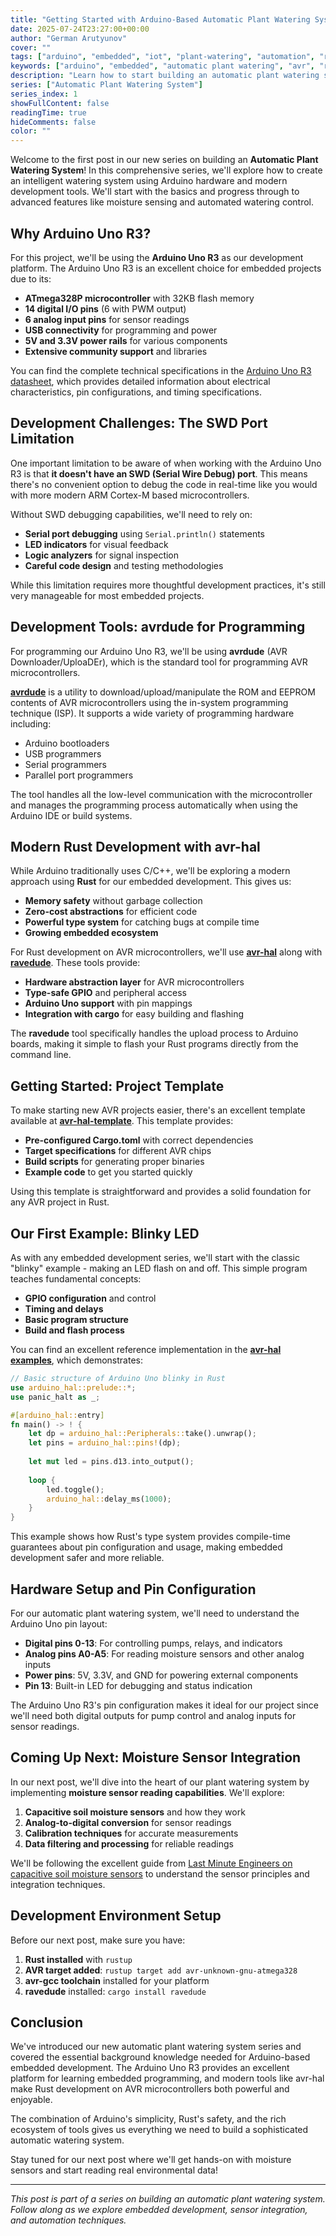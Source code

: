 ```yaml
---
title: "Getting Started with Arduino-Based Automatic Plant Watering System"
date: 2025-07-24T23:27:00+00:00
author: "German Arutyunov"
cover: ""
tags: ["arduino", "embedded", "iot", "plant-watering", "automation", "rust", "avr"]
keywords: ["arduino", "embedded", "automatic plant watering", "avr", "rust", "avr-hal", "avrdude", "moisture sensor"]
description: "Learn how to start building an automatic plant watering system using Arduino Uno R3 and Rust, covering setup, development tools, and initial blinky example."
series: ["Automatic Plant Watering System"]
series_index: 1
showFullContent: false
readingTime: true
hideComments: false
color: ""
---
```


Welcome to the first post in our new series on building an **Automatic Plant Watering System**! In this comprehensive series, we'll explore how to create an intelligent watering system using Arduino hardware and modern development tools. We'll start with the basics and progress through to advanced features like moisture sensing and automated watering control.

## Why Arduino Uno R3?

For this project, we'll be using the **Arduino Uno R3** as our development platform. The Arduino Uno R3 is an excellent choice for embedded projects due to its:

- **ATmega328P microcontroller** with 32KB flash memory
- **14 digital I/O pins** (6 with PWM output)
- **6 analog input pins** for sensor readings
- **USB connectivity** for programming and power
- **5V and 3.3V power rails** for various components
- **Extensive community support** and libraries

You can find the complete technical specifications in the [Arduino Uno R3 datasheet](https://docs.arduino.cc/resources/datasheets/A000066-datasheet.pdf), which provides detailed information about electrical characteristics, pin configurations, and timing specifications.

## Development Challenges: The SWD Port Limitation

One important limitation to be aware of when working with the Arduino Uno R3 is that **it doesn't have an SWD (Serial Wire Debug) port**. This means there's no convenient option to debug the code in real-time like you would with more modern ARM Cortex-M based microcontrollers.

Without SWD debugging capabilities, we'll need to rely on:
- **Serial port debugging** using `Serial.println()` statements
- **LED indicators** for visual feedback
- **Logic analyzers** for signal inspection
- **Careful code design** and testing methodologies

While this limitation requires more thoughtful development practices, it's still very manageable for most embedded projects.

## Development Tools: avrdude for Programming

For programming our Arduino Uno R3, we'll be using **avrdude** (AVR Downloader/UploaDEr), which is the standard tool for programming AVR microcontrollers. 

[**avrdude**](https://github.com/avrdudes/avrdude) is a utility to download/upload/manipulate the ROM and EEPROM contents of AVR microcontrollers using the in-system programming technique (ISP). It supports a wide variety of programming hardware including:

- Arduino bootloaders
- USB programmers
- Serial programmers
- Parallel port programmers

The tool handles all the low-level communication with the microcontroller and manages the programming process automatically when using the Arduino IDE or build systems.

## Modern Rust Development with avr-hal

While Arduino traditionally uses C/C++, we'll be exploring a modern approach using **Rust** for our embedded development. This gives us:

- **Memory safety** without garbage collection
- **Zero-cost abstractions** for efficient code
- **Powerful type system** for catching bugs at compile time
- **Growing embedded ecosystem**

For Rust development on AVR microcontrollers, we'll use [**avr-hal**](https://github.com/Rahix/avr-hal) along with [**ravedude**](https://github.com/Rahix/avr-hal). These tools provide:

- **Hardware abstraction layer** for AVR microcontrollers
- **Type-safe GPIO** and peripheral access
- **Arduino Uno support** with pin mappings
- **Integration with cargo** for easy building and flashing

The **ravedude** tool specifically handles the upload process to Arduino boards, making it simple to flash your Rust programs directly from the command line.

## Getting Started: Project Template

To make starting new AVR projects easier, there's an excellent template available at [**avr-hal-template**](https://github.com/Rahix/avr-hal-template). This template provides:

- **Pre-configured Cargo.toml** with correct dependencies
- **Target specifications** for different AVR chips
- **Build scripts** for generating proper binaries  
- **Example code** to get you started quickly

Using this template is straightforward and provides a solid foundation for any AVR project in Rust.

## Our First Example: Blinky LED

As with any embedded development series, we'll start with the classic "blinky" example - making an LED flash on and off. This simple program teaches fundamental concepts:

- **GPIO configuration** and control
- **Timing and delays**
- **Basic program structure**
- **Build and flash process**

You can find an excellent reference implementation in the [**avr-hal examples**](https://github.com/Rahix/avr-hal/blob/main/examples/arduino-uno/src/bin/uno-blink.rs), which demonstrates:

```rust
// Basic structure of Arduino Uno blinky in Rust
use arduino_hal::prelude::*;
use panic_halt as _;

#[arduino_hal::entry]
fn main() -> ! {
    let dp = arduino_hal::Peripherals::take().unwrap();
    let pins = arduino_hal::pins!(dp);
    
    let mut led = pins.d13.into_output();
    
    loop {
        led.toggle();
        arduino_hal::delay_ms(1000);
    }
}
```

This example shows how Rust's type system provides compile-time guarantees about pin configuration and usage, making embedded development safer and more reliable.

## Hardware Setup and Pin Configuration

For our automatic plant watering system, we'll need to understand the Arduino Uno pin layout:

- **Digital pins 0-13**: For controlling pumps, relays, and indicators
- **Analog pins A0-A5**: For reading moisture sensors and other analog inputs
- **Power pins**: 5V, 3.3V, and GND for powering external components
- **Pin 13**: Built-in LED for debugging and status indication

The Arduino Uno R3's pin configuration makes it ideal for our project since we'll need both digital outputs for pump control and analog inputs for sensor readings.

## Coming Up Next: Moisture Sensor Integration

In our next post, we'll dive into the heart of our plant watering system by implementing **moisture sensor reading capabilities**. We'll explore:

1. **Capacitive soil moisture sensors** and how they work
2. **Analog-to-digital conversion** for sensor readings
3. **Calibration techniques** for accurate measurements
4. **Data filtering and processing** for reliable readings

We'll be following the excellent guide from [Last Minute Engineers on capacitive soil moisture sensors](https://lastminuteengineers.com/capacitive-soil-moisture-sensor-arduino/) to understand the sensor principles and integration techniques.

## Development Environment Setup

Before our next post, make sure you have:

1. **Rust installed** with `rustup`
2. **AVR target added**: `rustup target add avr-unknown-gnu-atmega328`
3. **avr-gcc toolchain** installed for your platform
4. **ravedude** installed: `cargo install ravedude`

## Conclusion

We've introduced our new automatic plant watering system series and covered the essential background knowledge needed for Arduino-based embedded development. The Arduino Uno R3 provides an excellent platform for learning embedded programming, and modern tools like avr-hal make Rust development on AVR microcontrollers both powerful and enjoyable.

The combination of Arduino's simplicity, Rust's safety, and the rich ecosystem of tools gives us everything we need to build a sophisticated automatic watering system.

Stay tuned for our next post where we'll get hands-on with moisture sensors and start reading real environmental data!

---

*This post is part of a series on building an automatic plant watering system. Follow along as we explore embedded development, sensor integration, and automation techniques.*